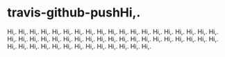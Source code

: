 # travis-github-pushHi,.
Hi,.
Hi,.
Hi,.
Hi,.
Hi,.
Hi,.
Hi,.
Hi,.
Hi,.
Hi,.
Hi,.
Hi,.
Hi,.
Hi,.
Hi,.
Hi,.
Hi,.
Hi,.
Hi,.
Hi,.
Hi,.
Hi,.
Hi,.
Hi,.
Hi,.
Hi,.
Hi,.
Hi,.
Hi,.
Hi,.
Hi,.
Hi,.
Hi,.
Hi,.
Hi,.
Hi,.
Hi,.
Hi,.
Hi,.
Hi,.
Hi,.
Hi,.
Hi,.
Hi,.
Hi,.
Hi,.
Hi,.
Hi,.
Hi,.
Hi,.
Hi,.
